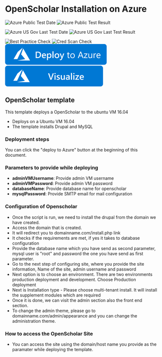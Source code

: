 # OpenScholar Installation on Azure

![Azure Public Test Date](https://azurequickstartsservice.blob.core.windows.net/badges/OpenScholar/PublicLastTestDate.svg)
![Azure Public Test Result](https://azurequickstartsservice.blob.core.windows.net/badges/OpenScholar/PublicDeployment.svg)

![Azure US Gov Last Test Date](https://azurequickstartsservice.blob.core.windows.net/badges/OpenScholar/FairfaxLastTestDate.svg)
![Azure US Gov Last Test Result](https://azurequickstartsservice.blob.core.windows.net/badges/OpenScholar/FairfaxDeployment.svg)

![Best Practice Check](https://azurequickstartsservice.blob.core.windows.net/badges/OpenScholar/BestPracticeResult.svg)
![Cred Scan Check](https://azurequickstartsservice.blob.core.windows.net/badges/OpenScholar/CredScanResult.svg)
[![Deploy To Azure](https://raw.githubusercontent.com/Azure/azure-quickstart-templates/master/1-CONTRIBUTION-GUIDE/images/deploytoazure.svg?sanitize=true)]("https://portal.azure.com/#create/Microsoft.Template/uri/https%3A%2F%2Fraw.githubusercontent.com%2FAzure%2Fazure-quickstart-templates%2Fmaster%2FOpenScholar%2Fazuredeploy.json")
[![Visualize](https://raw.githubusercontent.com/Azure/azure-quickstart-templates/master/1-CONTRIBUTION-GUIDE/images/visualizebutton.svg?sanitize=true)]("http://armviz.io/#/?load=https%3A%2F%2Fraw.githubusercontent.com%2FAzure%2Fazure-quickstart-templates%2Fmaster%2FOpenScholar%2Fazuredeploy.json")

## OpenScholar template

This template deploys a OpenScholar to the ubuntu VM 16.04

- Deploys on a Ubuntu VM 16.04
- The template installs Drupal and MySQL

### Deployment steps

You can click the "deploy to Azure" button at the beginning of this document.

### Parameters to provide while deploying

- **adminVMUsername**: Provide admin VM username
- **adminVMPassword**: Provide admin VM password
- **databaseName**: Provide database name for openscholar
- **mysqlPassword**: Provide SMTP email for mail configuration

### Configuration of Openscholar

- Once the script is run, we need to install the drupal from the domain we have
  created.
- Access the domain that is created.
- It will redirect you to domainname.com/install.php link
- It checks if the requirements are met, if yes it takes to database
  configuration
- Provide the database name which you have send as second parameter, mysql user
  is "root" and password the one you have send as first parameter.
- Go to the next step of configuring site, where you provide the site
  information, Name of the site, admin username and password
- Next option is to choose an environment. There are two environments production
  deployment and development. Choose Production deployment
- Next is Installation type - Please choose multi-tenant install. It will
  install the supplement modules which are required
- Once it is done, we can visit the admin section also the front end section.
- To change the admin theme, please go to domainname.com/admin/appearance and
  you can change the administration theme.

### How to access the OpenScholar Site

- You can access the site using the domain/host name you provide as the
  paramater while deploying the template.
